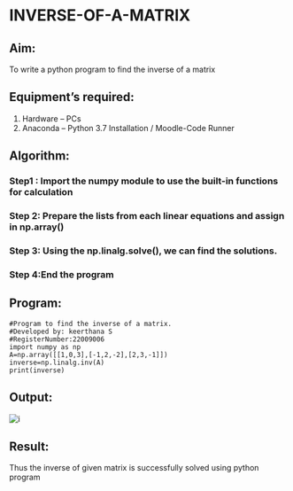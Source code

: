 # INVERSE-OF-A-MATRIX
## Aim:
To write a python program to find the inverse of a matrix
## Equipment’s required:
1. 	Hardware – PCs
2. 	Anaconda – Python 3.7 Installation / Moodle-Code Runner
## Algorithm:
### Step1 : Import the numpy module to use the built-in functions for calculation
### Step 2: Prepare the lists from each linear equations and assign in np.array()
### Step 3: Using the np.linalg.solve(), we can find the solutions.
### Step 4:End the program 

## Program:
```
#Program to find the inverse of a matrix.
#Developed by: keerthana S
#RegisterNumber:22009006
import numpy as np
A=np.array([[1,0,3],[-1,2,-2],[2,3,-1]])
inverse=np.linalg.inv(A)
print(inverse)
```
## Output:
![i](https://user-images.githubusercontent.com/119477890/213080688-a0c2b3d0-c837-4296-b199-abed3cfcbe3b.png)

## Result:
Thus the inverse of given matrix is successfully solved using python program

